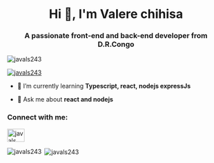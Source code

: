 <h1 align="center">Hi 👋, I'm Valere chihisa</h1>
<h3 align="center">A passionate front-end and back-end developer from D.R.Congo</h3>

<p align="left"> <img src="https://komarev.com/ghpvc/?username=javals243&label=Profile%20views&color=0e75b6&style=flat" alt="javals243" /> </p>

<p align="left"> <a href="https://github.com/ryo-ma/github-profile-trophy"><img src="https://github-profile-trophy.vercel.app/?username=javals243" alt="javals243" /></a> </p>

- 🌱 I’m currently learning **Typescript, react, nodejs expressJs**

- 💬 Ask me about **react and nodejs**

<h3 align="left">Connect with me:</h3>
<p align="left">
<a href="https://linkedin.com/in/javals" target="blank"><img align="center" src="https://raw.githubusercontent.com/rahuldkjain/github-profile-readme-generator/master/src/images/icons/Social/linked-in-alt.svg" alt="javals" height="30" width="40" /></a>
</p>


<p><img align="left" src="https://github-readme-stats.vercel.app/api/top-langs?username=javals243&show_icons=true&locale=en&layout=compact" alt="javals243" /></p>

<p>&nbsp;<img align="center" src="https://github-readme-stats.vercel.app/api?username=javals243&show_icons=true&locale=en" alt="javals243" /></p>

